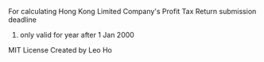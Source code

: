 For calculating Hong Kong Limited Company's Profit Tax Return submission deadline

1. only valid for year after 1 Jan 2000

MIT License
Created by Leo Ho
